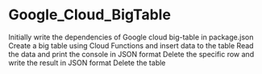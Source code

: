 # Google_Cloud_BigTable
Initially write the dependencies of Google cloud big-table in package.json
Create a big table using Cloud Functions and insert data to the table
Read the data and print the console in JSON format
Delete the specific row and write the result in JSON format
Delete the table
